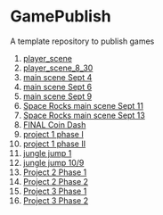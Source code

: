 # GamePublish
A template repository to publish games

1) [player_scene](https://wcu-cs-cooperlab.github.io/demo-games-laurenkim333/player_scene/)
2) [player_scene_8_30](https://wcu-cs-cooperlab.github.io/demo-games-laurenkim333/player_scene_8_30/)
3) [main scene Sept 4](https://wcu-cs-cooperlab.github.io/demo-games-laurenkim333/main_scene_9_4/)
4) [main scene Sept 6](https://wcu-cs-cooperlab.github.io/demo-games-laurenkim333/main_scene_9_6/)
5) [main scene Sept 9](https://wcu-cs-cooperlab.github.io/demo-games-laurenkim333/player_scene_9_9/)
6) [Space Rocks main scene Sept 11](https://wcu-cs-cooperlab.github.io/demo-games-laurenkim333/sr_main_9_11/)
7) [Space Rocks main scene Sept 13](https://wcu-cs-cooperlab.github.io/demo-games-laurenkim333/space_rocks_main_9_13/)
7) [FINAL Coin Dash](https://wcu-cs-cooperlab.github.io/demo-games-laurenkim333/coindash_done/)
9) [project 1 phase I](https://wcu-cs-cooperlab.github.io/demo-games-laurenkim333/coindash-project1-phaseI/)
10) [project 1 phase II](https://wcu-cs-cooperlab.github.io/demo-games-laurenkim333/coindash-project-1-phase-II/)
11) [jungle jump 1](jungle_jump_a)
12) [jungle jump 10/9](junglejump_level_one_10_9)
1) [Project 2 Phase 1](https://wcu-cs-cooperlab.github.io/demo-games-laurenkim333/project2-phaseI/)
2) [Project 2 Phase 2](https://wcu-cs-cooperlab.github.io/demo-games-laurenkim333/project_2_phase_II/)
1) [Project 3 Phase 1](https://wcu-cs-cooperlab.github.io/demo-games-laurenkim333/project_3_phase_I/)
2) [Project 3 Phase 2](https://wcu-cs-cooperlab.github.io/demo-games-laurenkim333/project_3_phase_II/)